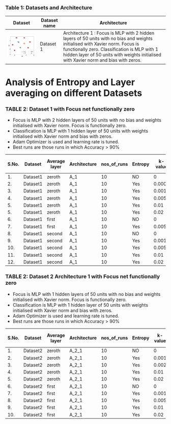 ### Table 1: Datasets and Architecture
| Dataset | Dataset name | Architecture |
|---------|--------------|---------------|
|<img src= ./plots/dataset1.JPG width="300"> | Dataset 1 | Architecture 1 : Focus is MLP with 2 hidden layers of 50 units with no bias and weights initialised with Xavier norm. Focus is functionally zero. Classification is MLP with 1 hidden layer of 50 units with weights initialised with Xavier norm and bias with zeros. |

# Analysis of Entropy and Layer averaging on different Datasets

### TABLE 2: Dataset 1 with Focus net functionally zero
- Focus is MLP with 2 hidden layers of 50 units with no bias and weights initialised with Xavier norm. Focus is functionally zero.
- Classification is MLP with 1 hidden layer of 50 units with weights initialised with Xavier norm and bias with zeros.
- Adam Optimizer is used and learning rate is tuned.
- Best runs are those runs in which Accuracy > 90%

|S.No.| Dataset | Average layer | Architecture | nos_of_runs | Entropy | k-value | LR | avg Acc | avg FTPT | best runs | avg best Acc | avg best FTPT | 
|-----|----|---------------|--------------|-------------|---------|--------|--------|----------|-----------|--------------|---------------|-------------|
| 1.  |Dataset1 | zeroth  | A_1 | 10 | NO    | 0    | 0.001 | 98.16 | 74.72 | 10  | 98.16 | 74.72 |
| 2.  |Dataset1 | zeroth  | A_1 | 10 | Yes   | 0.0005| 0.001 | 95.60 | 70.56 | 9  | 98.45 | 74.02 |
| 3.  |Dataset1 | zeroth  | A_1 | 10 | Yes   | 0.001 | 0.001 | 91.93 | 66.31 | 9  | 98.14  | 73.43   |
| 4.  |Dataset1 | zeroth  | A_1 | 10 | Yes   | 0.005 | 0.001 | 92.48 | 65.95 | 9  | 98.75  | 73.03   |
| 5.  |Dataset1 | zeroth  | A_1 | 10 | Yes   | 0.01  | 0.001 | 92.44 | 69.83 | 9  | 98.63  | 77.35   |
| 5.  |Dataset1 | zeroth  | A_1 | 10 | Yes   | 0.02  | 0.001 | 56.07 | 25.28 | 3  | 99.43  | 78.67   |
| 6.  |Dataset1 | first   | A_1 | 10 | NO    | 0     | 0.001 | 99.64 | 78.51 | 10  | 99.64 | 78.51 |
| 7.  |Dataset1 | first   | A_1 | 10 | Yes   | 0.005 | 0.001 | 99.67 | 82.43 | 10  | 99.67 | 82.43 |
| 8.  |Dataset1 | second  | A_1 | 10 | NO    | 0    | 0.001 | 99.68 | 85.95 | 10  | 99.68 | 85.95 |
| 9.  |Dataset1 | second  | A_1 | 10 | Yes   | 0.001 | 0.001 | 97.71 | 86.63 | 10  | 97.71 | 86.63 |
| 10.  |Dataset1 | second  | A_1 | 10 | Yes   | 0.005 | 0.001 | 99.85  | 87.32 | 10  | 99.85  | 87.32 |
| 11.  |Dataset1 | second  | A_1 | 10 | Yes   | 0.01  | 0.001 | 99.92  | 88.13 | 10  | 99.92  | 88.13 |
| 12.  |Dataset1 | second  | A_1 | 10 | Yes   | 0.02  | 0.001 | 99.93  | 89.97 | 10  | 99.93  | 89.97 |

### TABLE 2: Dataset 2 Architecture 1 with Focus net functionally zero
- Focus is MLP with 1 hidden layers of 50 units with no bias and weights initialised with Xavier norm. Focus is functionally zero.
- Classification is MLP with 1 hidden layer of 50 units with weights initialised with Xavier norm and bias with zeros.
- Adam Optimizer is used and learning rate is tuned.
- Best runs are those runs in which Accuracy > 90%

|S.No.| Dataset | Average layer | Architecture | nos_of_runs | Entropy | k-value | LR | avg Acc | avg FTPT | best runs | avg best Acc | avg best FTPT | 
|-----|----|---------------|--------------|-------------|---------|--------|--------|----------|-----------|--------------|---------------|-------------|
| 1.  |Dataset2 | zeroth  | A_2_1 | 10 | NO    | 0    | 0.001 | 99.99 | 89.13 | 10  | 99.99 | 89.13 |
| 2.  |Dataset2 | zeroth  | A_2_1 | 10 | Yes   | 0.001| 0.001 |  |  |   |  |  |
| 3.  |Dataset2 | zeroth  | A_2_1 | 10 | Yes   | 0.002| 0.001 |  |  |  |   |    |
| 4.  |Dataset2 | zeroth  | A_2_1 | 10 | Yes   | 0.01 | 0.001 |  |  |  |   |    |
| 5.  |Dataset2 | zeroth  | A_2_1 | 10 | Yes   | 0.02 | 0.001 |  |  |  |   |    |
| 6.  |Dataset2 | first   | A_2_1 | 10 | NO    | 0    | 0.001 | 100 | 93.53 | 10  | 100 | 93.53 |
| 7.  |Dataset2 | first   | A_2_1 | 10 | Yes   | 0.001| 0.001 |  | |  | | |
| 8.  |Dataset2 | first   | A_2_1 | 10 | Yes   | 0.005| 0.001 |  | |  | | |
| 9.  |Dataset2 | first   | A_2_1 | 10 | Yes   | 0.01 | 0.001 |  | |  | | |
| 10. |Dataset2 | first   | A_2_1 | 10 | Yes   | 0.02 | 0.001 |  | |  | | |





























